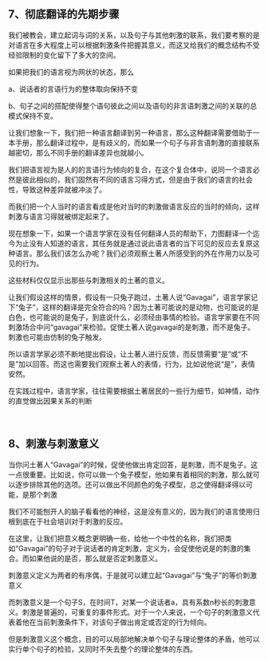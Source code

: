<h2>7、彻底翻译的先期步骤</h2><p data-pid="KXRREIvP">我们被教会，建立起词与词的关系，以及句子与其他刺激的联系，我们要考察的是对语言在多大程度上可以根据刺激条件把握其意义，而这又给我们的概念结构不受经验限制的变化留下了多大的空间。</p><p data-pid="xa9SeMOG">如果把我们的语言视为网状的状态，那么</p><p data-pid="IKtjXg2A">a、说话者的言语行为的整体取向保持不变</p><p data-pid="iOkcI7uq">b、句子之间的搭配使得整个语句彼此之间以及语句的非言语刺激之间的关联的总模式保持不变。</p><p data-pid="Nc8YKoFJ">让我们想象一下，我们把一种语言翻译到另一种语言，那么这种翻译需要借助于一本手册，那么翻译过程中，是有歧义的，而如果一个句子与非言语刺激的直接联系越密切，那么不同手册的翻译差异也就越小。</p><p data-pid="90IuQ7DX">我们把语言视为是人的的言语行为倾向的复合，在这个复合体中，说同一个语言必然是彼此相似的，我们固然有不同的语言习得方式，但是由于我们的语言的社会性，导致这种差异就被冲淡了。</p><p data-pid="kxeOrCCb">而我们把一个人当时的语言看成是他对当时的刺激做语言反应的当时的倾向，这样刺激与语言习得就被绑定起来了。</p><p data-pid="QLm7kwx7">现在想象一下，如果一个语言学家在没有任何翻译人员的帮助下，力图翻译一个迄今为止没有人知道的语言，其任务就是通过说此语言者的当下可见的反应去复原这种语言。那么我们该怎么办呢？我们必须观察土著人所感受到的外在作用力以及可见的行为。</p><p data-pid="Ovn36B3R">这些材料仅仅显示出那些与刺激相关的土著的意义。</p><p data-pid="fz34ikZP">让我们假设这样的情景，假设有一只兔子跑过，土著人说“Gavagai”，语言学家记下“兔子”，这样的翻译是完全符合的吗？因为土著可能说的是动物，也可能说的是白色，也可能说的是兔子，到底说什么，必须经由事情的检验。语言学家要在不同刺激场合中问“gavagai”来检验。促使土著人说gavagai的是刺激，而不是兔子。刺激也可能由仿制的兔子触发。</p><p data-pid="z_OOf_Mx">所以语言学家必须不断地提出假设，让土著人进行反馈，而反馈需要“是”或“不是”加以回答。而这也需要我们观察土著人的表情，行为，比如说他说“是”，表情安然。</p><p data-pid="zqha-Lec">在实践过程中，语言学家，往往需要根据土著居民的一些行为细节，如神情，动作的直觉做出因果关系的判断</p><p><br></p><h2>8、刺激与刺激意义</h2><p data-pid="veVCoMQD">当你问土著人“Gavagai”的时候，促使他做出肯定回答，是刺激，而不是兔子。这一点很重要。比如说，你可以做一个兔子模型，他如果有着相同的刺激，那么就可以逐步排除其他的选项。还可以做出不同颜色的兔子模型，总之使得翻译得以可能，是那个刺激</p><p data-pid="vjtbB1Pj">我们不可能刨开人的脑子看看他的神经，这是没有意义的，因为我们的语言使用归根到底在于社会培训对于刺激的反应。</p><p data-pid="8u8X5_4x">在这里，让我们把意义概念更明确一些，给他一个中性的名称，我们把类如“Gavagai”的句子对于说话者的肯定刺激，定义为，会促使他说是的刺激的集合。而如果他说的是否，那么就是否定刺激意义。</p><p data-pid="uM_Xf0Yj">刺激意义定义为两者的有序偶，于是就可以建立起“Gavagai”与“兔子”的等价刺激意义</p><p data-pid="Z6fMIkQN">而刺激意义是一个句子S，在时间T，对某一个说话者a，具有系数n秒长的刺激意义。刺激是普遍的，可重复的事件形式。对于一个人来说，一个句子的刺激意义代表着他在当前刺激条件下，对该句子做出肯定或否定的行为倾向。</p><p data-pid="sBhpxGvV">但是刺激意义这个概念，目的可以局部地解决单个句子与理论整体的矛盾，他可以实行单个句子的检验，又同时不失去整个的理论整体的东西。</p><p></p>